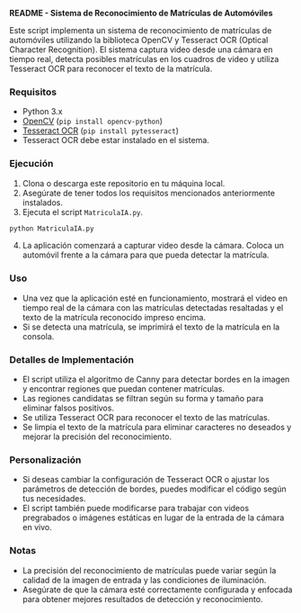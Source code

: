 **README - Sistema de Reconocimiento de Matrículas de Automóviles**

Este script implementa un sistema de reconocimiento de matrículas de automóviles utilizando la biblioteca OpenCV y Tesseract OCR (Optical Character Recognition). El sistema captura video desde una cámara en tiempo real, detecta posibles matrículas en los cuadros de video y utiliza Tesseract OCR para reconocer el texto de la matrícula.

### Requisitos
- Python 3.x
- [OpenCV](https://github.com/opencv/opencv-python) (`pip install opencv-python`)
- [Tesseract OCR](https://github.com/tesseract-ocr/tessdoc) (`pip install pytesseract`)
- Tesseract OCR debe estar instalado en el sistema.

### Ejecución
1. Clona o descarga este repositorio en tu máquina local.
2. Asegúrate de tener todos los requisitos mencionados anteriormente instalados.
3. Ejecuta el script `MatriculaIA.py`.

```bash
python MatriculaIA.py
```

4. La aplicación comenzará a capturar video desde la cámara. Coloca un automóvil frente a la cámara para que pueda detectar la matrícula.

### Uso
- Una vez que la aplicación esté en funcionamiento, mostrará el video en tiempo real de la cámara con las matrículas detectadas resaltadas y el texto de la matrícula reconocido impreso encima.
- Si se detecta una matrícula, se imprimirá el texto de la matrícula en la consola.

### Detalles de Implementación
- El script utiliza el algoritmo de Canny para detectar bordes en la imagen y encontrar regiones que puedan contener matrículas.
- Las regiones candidatas se filtran según su forma y tamaño para eliminar falsos positivos.
- Se utiliza Tesseract OCR para reconocer el texto de las matrículas.
- Se limpia el texto de la matrícula para eliminar caracteres no deseados y mejorar la precisión del reconocimiento.

### Personalización
- Si deseas cambiar la configuración de Tesseract OCR o ajustar los parámetros de detección de bordes, puedes modificar el código según tus necesidades.
- El script también puede modificarse para trabajar con videos pregrabados o imágenes estáticas en lugar de la entrada de la cámara en vivo.

### Notas
- La precisión del reconocimiento de matrículas puede variar según la calidad de la imagen de entrada y las condiciones de iluminación.
- Asegúrate de que la cámara esté correctamente configurada y enfocada para obtener mejores resultados de detección y reconocimiento.

